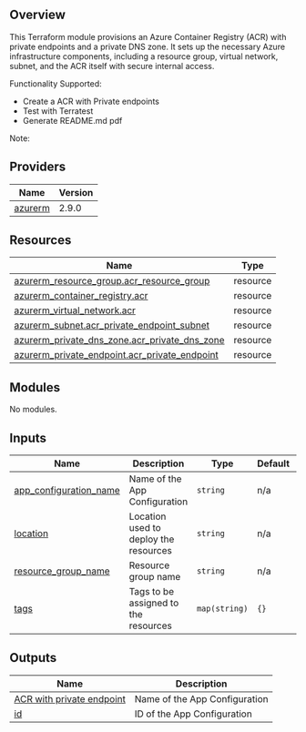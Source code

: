 ## Overview
This Terraform module provisions an Azure Container Registry (ACR) with private endpoints and a private DNS zone. It sets up the necessary Azure infrastructure components, including a resource group, virtual network, subnet, and the ACR itself with secure internal access.



Functionality Supported:
- Create a ACR with Private endpoints
- Test with Terratest
- Generate README.md pdf

Note: 

<!-- BEGINNING OF PRE-COMMIT-TERRAFORM DOCS HOOK -->

<!-- BEGIN_TF_DOCS -->





## Providers

| Name | Version |
|------|---------|
| <a name="provider_azurerm"></a> [azurerm](#provider\_azurerm) | 2.9.0 |

## Resources

| Name | Type |
|------|------|
| [azurerm_resource_group.acr_resource_group](https://registry.terraform.io/providers/hashicorp/azurerm/latest/docs/resources/resource_group) | resource |
| [azurerm_container_registry.acr](https://registry.terraform.io/providers/hashicorp/azurerm/latest/docs/resources/container_registry) | resource |
| [azurerm_virtual_network.acr](https://registry.terraform.io/providers/hashicorp/azurerm/latest/docs/resources/virtual_network) | resource |
| [azurerm_subnet.acr_private_endpoint_subnet](https://registry.terraform.io/providers/hashicorp/azurerm/latest/docs/resources/subnet) | resource |
| [azurerm_private_dns_zone.acr_private_dns_zone](https://registry.terraform.io/providers/hashicorp/azurerm/latest/docs/data-sources/private_dns_zone) | resource |
| [azurerm_private_endpoint.acr_private_endpoint](https://registry.terraform.io/providers/hashicorp/azurerm/latest/docs/resources/private_endpoint) | resource |

## Modules

No modules.

## Inputs

| Name | Description | Type | Default | Required |
|------|-------------|------|---------|:--------:|
| <a name="input_app_configuration_name"></a> [app\_configuration\_name](#input\_app\_configuration\_name) | Name of the App Configuration | `string` | n/a | yes |
| <a name="input_location"></a> [location](#input\_location) | Location used to deploy the resources | `string` | n/a | yes |
| <a name="input_resource_group_name"></a> [resource\_group\_name](#input\_resource\_group\_name) | Resource group name | `string` | n/a | yes |
| <a name="input_tags"></a> [tags](#input\_tags) | Tags to be assigned to the resources | `map(string)` | `{}` | no |

## Outputs

| Name | Description |
|------|-------------|
| <a name="output_endpoint"></a> [ACR with private endpoint](#output\_endpoint) | Name of the App Configuration |
| <a name="output_id"></a> [id](#output\_id) | ID of the App Configuration |
<!-- END_TF_DOCS -->    

<!-- END OF PRE-COMMIT-TERRAFORM DOCS HOOK -->